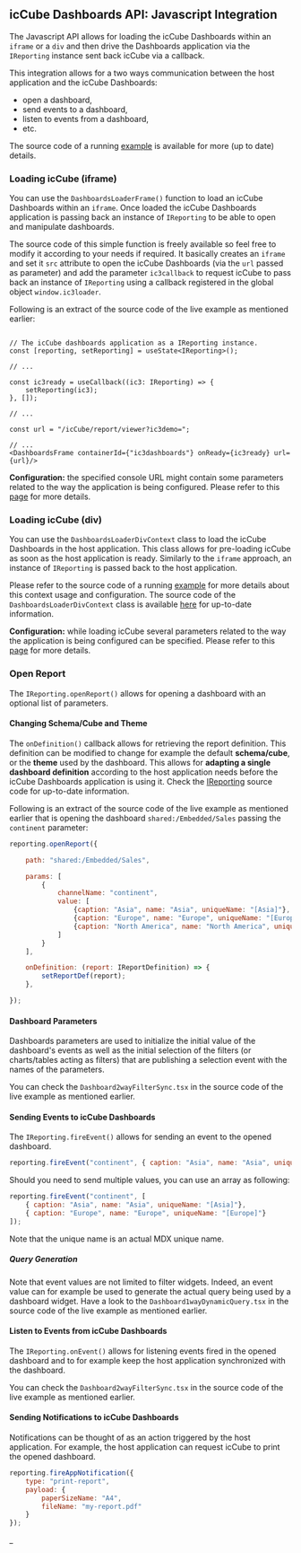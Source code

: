 ## icCube Dashboards API: Javascript Integration

The Javascript API allows for loading the icCube Dashboards within an `iframe` or a `div` and then drive the
Dashboards application via the `IReporting` instance sent back icCube via a callback.

This integration allows for a two ways communication between the host application and the icCube Dashboards:

- open a dashboard,
- send events to a dashboard,
- listen to events from a dashboard,
- etc.

The source code of a running [example](https://github.com/ic3-software/ic3-demo-embedded-react)
is available for more (up to date) details.

### Loading icCube (iframe)

You can use the `DashboardsLoaderFrame()` function to load an icCube Dashboards within an `iframe`. Once loaded the
icCube Dashboards application is passing back an instance of `IReporting` to be able to open and manipulate dashboards.

The source code of this simple function is freely available so feel free to modify it according to your needs if
required. It basically creates an `iframe` and set it `src` attribute to open the icCube Dashboards
(via the `url` passed as parameter) and add the parameter `ic3callback` to request icCube to pass back an instance
of `IReporting` using a callback registered in the global object `window.ic3loader`.

Following is an extract of the source code of the live example as mentioned earlier:

```tsx

// The icCube dashboards application as a IReporting instance.
const [reporting, setReporting] = useState<IReporting>();

// ...

const ic3ready = useCallback((ic3: IReporting) => {
    setReporting(ic3);
}, []);

// ...

const url = "/icCube/report/viewer?ic3demo=";

// ...
<DashboardsFrame containerId={"ic3dashboards"} onReady={ic3ready} url={url}/>
```

**Configuration:** the specified console URL might contain some parameters related to the way the application is being
configured.
Please refer to this [page](EmbeddingConfiguration.md) for more details.

### Loading icCube (div)

You can use the `DashboardsLoaderDivContext` class to load the icCube Dashboards in the host application.
This class allows for pre-loading icCube as soon as the host application is ready. Similarly to the `iframe`
approach, an instance of `IReporting` is passed back to the host application.

Please refer to the source code of a running [example](https://github.com/ic3-software/ic3-demo-embedded-react)
for more details about this context usage and configuration. The source code of the `DashboardsLoaderDivContext`
class is available [here](https://github.com/ic3-software/ic3-reporting-api-embedded/blob/main/src/Loader.ts)
for up-to-date information.

**Configuration:** while loading icCube several parameters related to the way the application is being configured can
be specified. Please refer to this [page](EmbeddingConfiguration.md) for more details.

### Open Report

The `IReporting.openReport()` allows for opening a dashboard with an optional list of parameters.

#### Changing Schema/Cube and Theme

The `onDefinition()` callback allows for retrieving the report definition. This definition can be modified to change
for example the default **schema/cube**, or the **theme** used by the dashboard. This allows for **adapting a single
dashboard definition** according to the host application needs before the icCube Dashboards application is using it.
Check the [IReporting](https://github.com/ic3-software/ic3-reporting-api-embedded/blob/main/src/IReporting.ts) source
code for up-to-date information.

Following is an extract of the source code of the live example as mentioned earlier that is opening the
dashboard `shared:/Embedded/Sales` passing the `continent` parameter:

```javascript
reporting.openReport({

    path: "shared:/Embedded/Sales",

    params: [
        {
            channelName: "continent",
            value: [
                {caption: "Asia", name: "Asia", uniqueName: "[Asia]"},
                {caption: "Europe", name: "Europe", uniqueName: "[Europe]"},
                {caption: "North America", name: "North America", uniqueName: "[North America]"},
            ]
        }
    ],

    onDefinition: (report: IReportDefinition) => {
        setReportDef(report);
    },

});
```

#### Dashboard Parameters

Dashboards parameters are used to initialize the initial value of the dashboard's events as well as the initial
selection of the filters (or charts/tables acting as filters) that are publishing a selection event with the names of
the parameters.

You can check the `Dashboard2wayFilterSync.tsx` in the source code of the live example as mentioned earlier.

#### Sending Events to icCube Dashboards

The `IReporting.fireEvent()` allows for sending an event to the opened dashboard.

```javascript
reporting.fireEvent("continent", { caption: "Asia", name: "Asia", uniqueName: "[Asia]"});
```

Should you need to send multiple values, you can use an array as following:

```javascript
reporting.fireEvent("continent", [
    { caption: "Asia", name: "Asia", uniqueName: "[Asia]"},
    { caption: "Europe", name: "Europe", uniqueName: "[Europe]"}
]);
```

Note that the unique name is an actual MDX unique name.

##### Query Generation

Note that event values are not limited to filter widgets. Indeed, an event value can for example be used to generate the
actual query being used by a dashboard widget. Have a look to the `Dashboard1wayDynamicQuery.tsx`
in the source code of the live example as mentioned earlier.

#### Listen to Events from icCube Dashboards

The `IReporting.onEvent()` allows for listening events fired in the opened dashboard and to for example keep the host
application synchronized with the dashboard.

You can check the `Dashboard2wayFilterSync.tsx` in the source code of the live example as mentioned earlier.

#### Sending Notifications to icCube Dashboards

Notifications can be thought of as an action triggered by the host application. For example, the host application can
request icCube to print the opened dashboard.

```javascript
reporting.fireAppNotification({
    type: "print-report",
    payload: {
        paperSizeName: "A4",
        fileName: "my-report.pdf"
    }
});
```

_